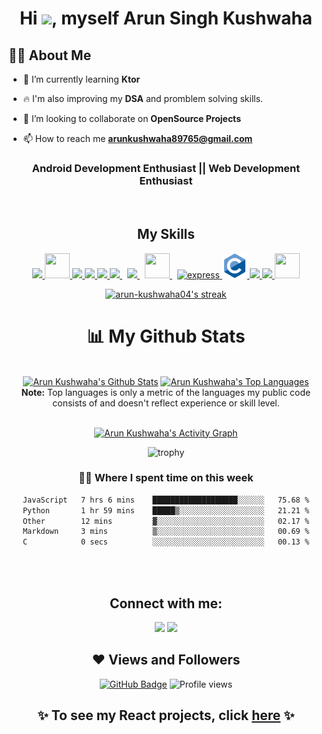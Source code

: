 ### <h1 align="center">Hi <img src="https://raw.githubusercontent.com/MartinHeinz/MartinHeinz/master/wave.gif" width="30px">, myself Arun Singh Kushwaha

 ## 🙋‍♂️ About Me


- 🌱 I’m currently learning **Ktor**
 
- 🔥 I'm also improving my **DSA** and promblem solving skills.

- 👯 I’m looking to collaborate on **OpenSource Projects**

- 📫 How to reach me **arunkushwaha89765@gmail.com**

 ##### <h3 align="center"> Android Development Enthusiast || Web Development Enthusiast </h3>
 <br>
 <h2 align="center">My Skills</h2>
 <p align="center"> 
    <a href="https://reactjs.org/" target="_blank"> <img src="https://img.icons8.com/color/48/000000/react-native.png"/> </a> 
    <a href="https://developer.android.com/kotlin?gclid=CjwKCAjwieuGBhAsEiwA1Ly_nW2ZuKGIiJsDsmbeKVlBy5SyqUpNT9FL2kwL7HN3j2puwgnv9c-OABoCAaIQAvD_BwE&gclsrc=aw.ds" target="_blank"> <img src="https://cdn.worldvectorlogo.com/logos/kotlin-1.svg" width="40" height="40"/> </a>  
    <a href="https://developer.mozilla.org/en-US/docs/Web/JavaScript" target="_blank"> <img src="https://img.icons8.com/color/48/000000/javascript.png"/> </a> 
    <a href="https://www.w3.org/html/" target="_blank"> <img src="https://img.icons8.com/color/48/000000/html-5.png"/> </a> 
    <a href="https://www.w3schools.com/css/" target="_blank"> <img src="https://img.icons8.com/color/48/000000/css3.png"/> </a> 
    <a style="padding-right:8px;" href="https://nodejs.org" target="_blank"> <img src="https://img.icons8.com/color/48/000000/nodejs.png"/> </a> 
    <a style="padding-right:8px;" href="https://www.mysql.com/" target="_blank"> <img src="https://img.icons8.com/fluent/50/000000/mysql-logo.png"/> </a>
  <a style="padding-right:8px;" href="https://www.postgresql.org/" target="_blank"> <img src="https://www.vectorlogo.zone/logos/postgresql/postgresql-icon.svg" width="40" height="40"/> </a>
    <a href="" target="_blank"> <img src="https://cdn.worldvectorlogo.com/logos/c.svg" alt="express" width="40" height="40"/> </a>
  <a href="" target="_blank"> <img src="https://raw.githubusercontent.com/devicons/devicon/master/icons/c/c-original.svg" alt="express" width="40" height="40"/> </a>
    <a href="https://firebase.google.com/" target="_blank"> <img src="https://img.icons8.com/color/48/000000/firebase.png"/> </a> 
    <a href="https://git-scm.com/" target="_blank"> <img src="https://img.icons8.com/color/48/000000/git.png"/> </a> 
  <a href="https://www.figma.com/" target="_blank"> <img src="https://cdn.worldvectorlogo.com/logos/figma-1.svg" width="40" height="40"/> </a>  
</p>


 <p align="center">
    <a href="https://github.com/arun-kushwaha04/github-readme-streak-stats">
        <img title="🔥 Get streak stats for your profile at git.io/streak-stats" alt="arun-kushwaha04's streak" src="https://github-readme-streak-stats.herokuapp.com/?user=arun-kushwaha04&theme=black-ice&hide_border=true&stroke=0000&background=060A0CD0"/>
    </a>
</p>
 
<div align="center">
 
# 📊 My Github Stats

  <br/>
    <a href="https://github.com/arun-kushwaha04/github-readme-stats"><img alt="Arun Kushwaha's Github Stats" src="https://github-readme-stats.vercel.app/api?username=arun-kushwaha04&show_icons=true&count_private=true&theme=react&hide_border=true&bg_color=0D1117" /></a>
  <a href="https://github.com/arun-kushwaha04/github-readme-stats"><img alt="Arun Kushwaha's Top Languages" src="https://github-readme-stats.vercel.app/api/top-langs/?username=arun-kushwaha04&langs_count=8&count_private=true&layout=compact&theme=react&hide_border=true&bg_color=0D1117" /></a>
  <br/>
  <b>Note:</b> Top languages is only a metric of the languages my public code consists of and doesn't reflect experience or skill level.


<br/>
<br/>

<a href="https://github.com/arun-kushwaha04/github-readme-activity-graph"><img alt="Arun Kushwaha's Activity Graph" src="https://activity-graph.herokuapp.com/graph?username=arun-kushwaha04&bg_color=0D1117&color=5BCDEC&line=5BCDEC&point=FFFFFF&hide_border=true" /></a>

 ![trophy](https://github-profile-trophy.vercel.app/?username=arun-kushwaha04&row=1&no-bg=true)

 ### 👨‍💻 Where I spent time on this week
 <!--START_SECTION:waka-->

```txt
JavaScript   7 hrs 6 mins    ███████████████████░░░░░░   75.68 %
Python       1 hr 59 mins    █████▒░░░░░░░░░░░░░░░░░░░   21.21 %
Other        12 mins         ▓░░░░░░░░░░░░░░░░░░░░░░░░   02.17 %
Markdown     3 mins          ▒░░░░░░░░░░░░░░░░░░░░░░░░   00.69 %
C            0 secs          ░░░░░░░░░░░░░░░░░░░░░░░░░   00.13 %
```

<!--END_SECTION:waka-->
 
<br/>
<br/>

## Connect with me:
<p align="left">

<a href = "https://www.linkedin.com/in/arun-singh-kushwaha-087652207/"><img src="https://img.icons8.com/fluent/48/000000/linkedin.png"/></a>
<a href = "https://www.facebook.com/profile.php?id=100057356125529"><img src="https://img.icons8.com/fluent/48/000000/facebook-new.png"/></a>


</p>
 
## ❤ Views and Followers
<a href="https://github.com/arun-kushwaha04?tab=followers"><img src="https://img.shields.io/github/followers/arun-kushwaha04?label=Followers&style=social" alt="GitHub Badge"></a>   ![Profile views](https://gpvc.arturio.dev/arun-kushwaha04)  

 
 
 
  ## ✨ To see my React projects, click <a href="https://github.com/arun-kushwaha04/React-Project.git">here</a> ✨</p>
  
<!--  ![Profile views](https://gpvc.arturio.dev/arun-kushwaha04)   -->
